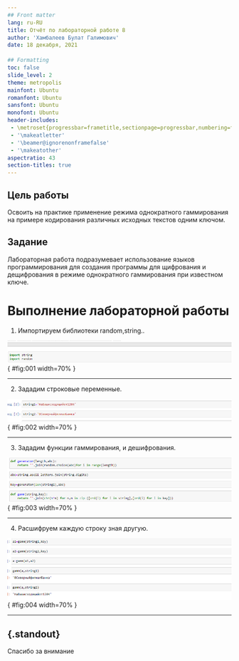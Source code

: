 ```yaml
---
## Front matter
lang: ru-RU
title: Отчёт по лабораторной работе 8
author: 'Хамбалеев Булат Галимович'
date: 18 декабря, 2021

## Formatting
toc: false
slide_level: 2
theme: metropolis
mainfont: Ubuntu
romanfont: Ubuntu
sansfont: Ubuntu
monofont: Ubuntu
header-includes: 
 - \metroset{progressbar=frametitle,sectionpage=progressbar,numbering=fraction}
 - '\makeatletter'
 - '\beamer@ignorenonframefalse'
 - '\makeatother'
aspectratio: 43
section-titles: true
---
```


## Цель работы

Освоить на практике применение режима однократного гаммирования на примере кодирования различных исходных текстов одним ключом.

## Задание

Лабораторная работа подразумевает использование языков программирования для создания программы для щифрования и дещифрования в режиме однократного гаммирования при известном ключе.

# Выполнение лабораторной работы

1. Импортируем библиотеки random,string..

![рис.1. Импорт библиотек.](images/1.jpg){ #fig:001 width=70% }

---

2. Зададим строковые переменные.

![рис.2. Строковые переменные.](images/2.jpg){ #fig:002 width=70% }

---

3. Зададим функции гаммирования, и дешифрования.

![рис.3. Функции.](images/3.jpg){ #fig:003 width=70% }

---

4. Расшифруем каждую строку зная другую.

![рис.4. Расшивровка.](images/4.jpg){ #fig:004 width=70% }

---


## {.standout}

Спасибо за внимание
